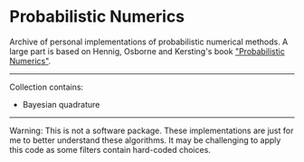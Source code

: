 # Probabilistic Numerics

Archive of personal implementations of probabilistic numerical methods. A large part is based on Hennig, Osborne and Kersting's book ["Probabilistic Numerics"](https://www.probabilistic-numerics.org/textbooks/).

---

Collection contains:

- Bayesian quadrature

---

Warning: This is not a software package. These implementations are just for me to better understand these algorithms. It may be challenging to apply this code as some filters contain hard-coded choices.
